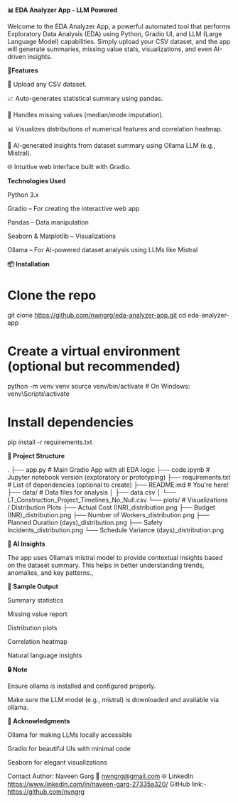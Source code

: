  **📊 EDA Analyzer App - LLM Powered**
 
  Welcome to the EDA Analyzer App, a powerful automated tool that performs Exploratory Data Analysis (EDA) using Python, Gradio UI, and LLM (Large Language Model) capabilities. 
  Simply upload your CSV dataset, and the app will generate summaries, missing value stats, visualizations, and even AI-driven insights.

 **🚀Features**
 
📁 Upload any CSV dataset.

📈 Auto-generates statistical summary using pandas.

🧼 Handles missing values (median/mode imputation).

📊 Visualizes distributions of numerical features and correlation heatmap.

🤖 AI-generated insights from dataset summary using Ollama LLM (e.g., Mistral).

🌐 Intuitive web interface built with Gradio.

**Technologies Used**

Python 3.x

Gradio – For creating the interactive web app

Pandas – Data manipulation

Seaborn & Matplotlib – Visualizations

Ollama – For AI-powered dataset analysis using LLMs like Mistral

**📦 Installation**

# Clone the repo
git clone https://github.com/nwngrg/eda-analyzer-app.git
cd eda-analyzer-app

# Create a virtual environment (optional but recommended)
python -m venv venv
source venv/bin/activate  # On Windows: venv\Scripts\activate

# Install dependencies
pip install -r requirements.txt

**📂 Project Structure**

.
├── app.py                             # Main Gradio App with all EDA logic
├── code.ipynb                         # Jupyter notebook version (exploratory or prototyping)
├── requirements.txt                   # List of dependencies (optional to create)
├── README.md                          # You're here!
├── data/                              # Data files for analysis
│   ├── data.csv
│   └── LT_Construction_Project_Timelines_No_Null.csv
└── plots/                             # Visualizations / Distribution Plots
    ├── Actual Cost (INR)_distribution.png
    ├── Budget (INR)_distribution.png
    ├── Number of Workers_distribution.png
    ├── Planned Duration (days)_distribution.png
    ├── Safety Incidents_distribution.png
    └── Schedule Variance (days)_distribution.png

**🧠 AI Insights**

The app uses Ollama’s mistral model to provide contextual insights based on the dataset summary. This helps in better understanding trends, anomalies, and key patterns.,

**📸 Sample Output**

Summary statistics

Missing value report

Distribution plots

Correlation heatmap

Natural language insights

**🔒 Note**

Ensure ollama is installed and configured properly.

Make sure the LLM model (e.g., mistral) is downloaded and available via ollama.

**🙌 Acknowledgments**

Ollama for making LLMs locally accessible

Gradio for beautiful UIs with minimal code

Seaborn for elegant visualizations

 Contact
Author: Naveen Garg
📧 nwngrg@gmail.com
🌐 LinkedIn https://www.linkedin.com/in/naveen-garg-27335a320/ GitHub link:-  https://github.com/nvngrg 




